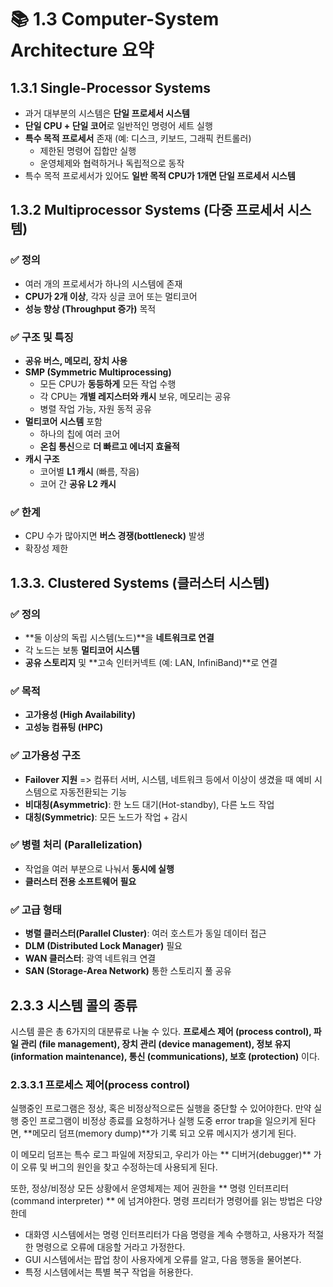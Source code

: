 

# 📚 1.3 Computer-System Architecture 요약

## 1.3.1 Single-Processor Systems

- 과거 대부분의 시스템은 **단일 프로세서 시스템**
- **단일 CPU + 단일 코어**로 일반적인 명령어 세트 실행
- **특수 목적 프로세서** 존재 (예: 디스크, 키보드, 그래픽 컨트롤러)
  - 제한된 명령어 집합만 실행
  - 운영체제와 협력하거나 독립적으로 동작
- 특수 목적 프로세서가 있어도 **일반 목적 CPU가 1개면 단일 프로세서 시스템**


## 1.3.2 Multiprocessor Systems (다중 프로세서 시스템)

### ✅ 정의
- 여러 개의 프로세서가 하나의 시스템에 존재
- **CPU가 2개 이상**, 각자 싱글 코어 또는 멀티코어
- **성능 향상 (Throughput 증가)** 목적

### ✅ 구조 및 특징
- **공유 버스, 메모리, 장치 사용**
- **SMP (Symmetric Multiprocessing)**
  - 모든 CPU가 **동등하게** 모든 작업 수행
  - 각 CPU는 **개별 레지스터와 캐시** 보유, 메모리는 공유
  - 병렬 작업 가능, 자원 동적 공유
- **멀티코어 시스템** 포함
  - 하나의 칩에 여러 코어
  - **온칩 통신**으로 **더 빠르고 에너지 효율적**
- **캐시 구조**
  - 코어별 **L1 캐시** (빠름, 작음)
  - 코어 간 **공유 L2 캐시**

### ✅ 한계
- CPU 수가 많아지면 **버스 경쟁(bottleneck)** 발생
- 확장성 제한

## 1.3.3. Clustered Systems (클러스터 시스템)

### ✅ 정의
- **둘 이상의 독립 시스템(노드)**을 **네트워크로 연결**
- 각 노드는 보통 **멀티코어 시스템**
- **공유 스토리지** 및 **고속 인터커넥트 (예: LAN, InfiniBand)**로 연결

### ✅ 목적
- **고가용성 (High Availability)**
- **고성능 컴퓨팅 (HPC)**

### ✅ 고가용성 구조
- **Failover 지원** =>  컴퓨터 서버, 시스템, 네트워크 등에서 이상이 생겼을 때 예비 시스템으로 자동전환되는 기능
- **비대칭(Asymmetric)**: 한 노드 대기(Hot-standby), 다른 노드 작업
- **대칭(Symmetric)**: 모든 노드가 작업 + 감시

### ✅ 병렬 처리 (Parallelization)
- 작업을 여러 부분으로 나눠서 **동시에 실행**
- **클러스터 전용 소프트웨어 필요**

### ✅ 고급 형태
- **병렬 클러스터(Parallel Cluster)**: 여러 호스트가 동일 데이터 접근
- **DLM (Distributed Lock Manager)** 필요
- **WAN 클러스터**: 광역 네트워크 연결
- **SAN (Storage-Area Network)** 통한 스토리지 풀 공유


## 2.3.3 시스템 콜의 종류

시스템 콜은 총 6가지의 대분류로 나눌 수 있다. **프로세스 제어 (process control), 파일 관리 (file management), 장치 관리 (device management), 정보 유지 (information maintenance), 통신 (communications), 보호 (protection)** 이다.

### 2.3.3.1 프로세스 제어(process control)

실행중인 프로그램은 정상, 혹은 비정상적으로든 실행을 중단할 수 있어야한다. 만약 실행 중인 프로그램이 비정상 종료를 요청하거나 실행 도중 error trap을 일으키게 된다면, **메모리 덤프(memory dump)**가 기록 되고 오류 메시지가 생기게 된다.

이 메모리 덤프는 특수 로그 파일에 저장되고, 우리가 아는 ** 디버거(debugger)** 가 이 오류 및 버그의 원인을 찾고 수정하는데 사용되게 된다.

또한, 정상/비정상 모든 상황에서 운영체제는 제어 권한을 ** 명령 인터프리터(command interpreter) ** 에 넘겨야한다. 명령 프리터가 명령어를 읽는 방법은 다양한데

- 대화영 시스템에서는 명령 인터프리터가 다음 명령을 계속 수행하고, 사용자가 적절한 명령으로 오류에 대응할 거라고 가정한다.
- GUI 시스템에서는 팝업 창이 사용자에게 오류를 알고, 다음 행동을 물어본다.
- 특정 시스템에서는 특별 복구 작업을 허용한다.
